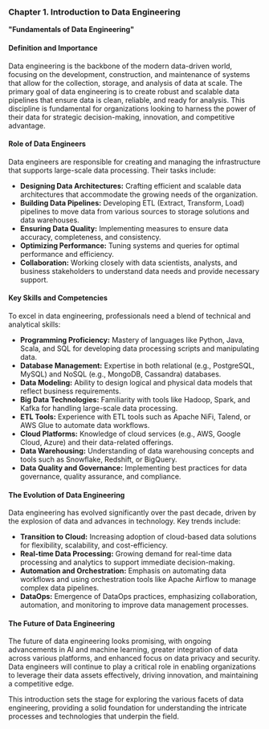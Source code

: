 ### Chapter 1. Introduction to Data Engineering
**"Fundamentals of Data Engineering"**

#### Definition and Importance
Data engineering is the backbone of the modern data-driven world, focusing on the development, construction, and maintenance of systems that allow for the collection, storage, and analysis of data at scale. The primary goal of data engineering is to create robust and scalable data pipelines that ensure data is clean, reliable, and ready for analysis. This discipline is fundamental for organizations looking to harness the power of their data for strategic decision-making, innovation, and competitive advantage.

#### Role of Data Engineers
Data engineers are responsible for creating and managing the infrastructure that supports large-scale data processing. Their tasks include:

- **Designing Data Architectures:** Crafting efficient and scalable data architectures that accommodate the growing needs of the organization.
- **Building Data Pipelines:** Developing ETL (Extract, Transform, Load) pipelines to move data from various sources to storage solutions and data warehouses.
- **Ensuring Data Quality:** Implementing measures to ensure data accuracy, completeness, and consistency.
- **Optimizing Performance:** Tuning systems and queries for optimal performance and efficiency.
- **Collaboration:** Working closely with data scientists, analysts, and business stakeholders to understand data needs and provide necessary support.

#### Key Skills and Competencies
To excel in data engineering, professionals need a blend of technical and analytical skills:

- **Programming Proficiency:** Mastery of languages like Python, Java, Scala, and SQL for developing data processing scripts and manipulating data.
- **Database Management:** Expertise in both relational (e.g., PostgreSQL, MySQL) and NoSQL (e.g., MongoDB, Cassandra) databases.
- **Data Modeling:** Ability to design logical and physical data models that reflect business requirements.
- **Big Data Technologies:** Familiarity with tools like Hadoop, Spark, and Kafka for handling large-scale data processing.
- **ETL Tools:** Experience with ETL tools such as Apache NiFi, Talend, or AWS Glue to automate data workflows.
- **Cloud Platforms:** Knowledge of cloud services (e.g., AWS, Google Cloud, Azure) and their data-related offerings.
- **Data Warehousing:** Understanding of data warehousing concepts and tools such as Snowflake, Redshift, or BigQuery.
- **Data Quality and Governance:** Implementing best practices for data governance, quality assurance, and compliance.

#### The Evolution of Data Engineering
Data engineering has evolved significantly over the past decade, driven by the explosion of data and advances in technology. Key trends include:

- **Transition to Cloud:** Increasing adoption of cloud-based data solutions for flexibility, scalability, and cost-efficiency.
- **Real-time Data Processing:** Growing demand for real-time data processing and analytics to support immediate decision-making.
- **Automation and Orchestration:** Emphasis on automating data workflows and using orchestration tools like Apache Airflow to manage complex data pipelines.
- **DataOps:** Emergence of DataOps practices, emphasizing collaboration, automation, and monitoring to improve data management processes.

#### The Future of Data Engineering
The future of data engineering looks promising, with ongoing advancements in AI and machine learning, greater integration of data across various platforms, and enhanced focus on data privacy and security. Data engineers will continue to play a critical role in enabling organizations to leverage their data assets effectively, driving innovation, and maintaining a competitive edge.

This introduction sets the stage for exploring the various facets of data engineering, providing a solid foundation for understanding the intricate processes and technologies that underpin the field.